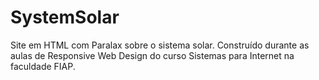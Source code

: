 # SystemSolar

Site em HTML com Paralax sobre o sistema solar.
Construído durante as aulas de Responsive Web Design do curso Sistemas para Internet na faculdade FIAP.
